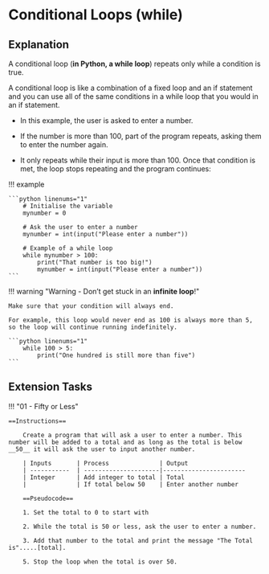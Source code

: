 # Conditional Loops (while)

## Explanation

A conditional loop (__in Python, a while loop__) repeats only while a condition is true. 

A conditional loop is like a combination of a fixed loop and an if statement and you can use all of the same conditions in a while loop that you would in an if statement.

* In this example, the user is asked to enter a number. 

* If the number is more than 100, part of the program repeats, asking them to enter the number again. 

* It only repeats while their input is more than 100. Once that condition is met, the loop stops repeating and the program continues:

!!! example

	```python linenums="1"
		# Initialise the variable
		mynumber = 0
		
		# Ask the user to enter a number
		mynumber = int(input("Please enter a number"))
		
		# Example of a while loop
		while mynumber > 100:
			print("That number is too big!")
			mynumber = int(input("Please enter a number"))
	```

!!! warning "Warning - Don’t get stuck in an __infinite loop__!"

	Make sure that your condition will always end.
	
	For example, this loop would never end as 100 is always more than 5, so the loop will continue running indefinitely.

	```python linenums="1"
		while 100 > 5:
			print("One hundred is still more than five")
	```

## Extension Tasks

!!! "01 - Fifty or Less"

    ==Instructions==

	    Create a program that will ask a user to enter a number. This number will be added to a total and as long as the total is below __50__ it will ask the user to input another number.
	
	    | Inputs       | Process              | Output
	    | -----------  | ---------------------|-----------------------
	    | Integer      | Add integer to total | Total
	    |              | If total below 50    | Enter another number
	
	    ==Pseudocode==
	
	    1. Set the total to 0 to start with
	   
	    2. While the total is 50 or less, ask the user to enter a number.
	   
	    3. Add that number to the total and print the message "The Total is".....[total].
	   
	    5. Stop the loop when the total is over 50.
		
